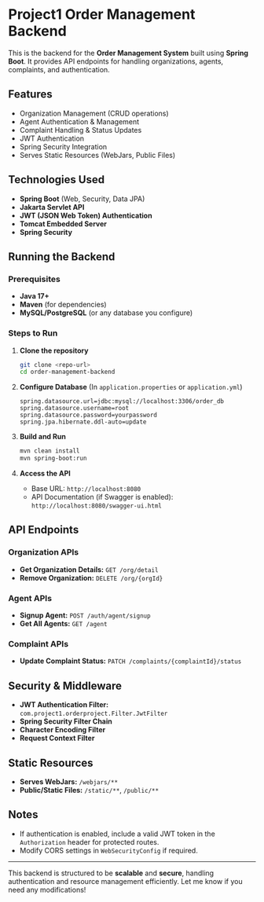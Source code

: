 # Project1 Order Management Backend

This is the backend for the **Order Management System** built using **Spring Boot**. It provides API endpoints for handling organizations, agents, complaints, and authentication.

## Features
- Organization Management (CRUD operations)
- Agent Authentication & Management
- Complaint Handling & Status Updates
- JWT Authentication
- Spring Security Integration
- Serves Static Resources (WebJars, Public Files)

## Technologies Used
- **Spring Boot** (Web, Security, Data JPA)
- **Jakarta Servlet API**
- **JWT (JSON Web Token) Authentication**
- **Tomcat Embedded Server**
- **Spring Security**

## Running the Backend
### Prerequisites
- **Java 17+**
- **Maven** (for dependencies)
- **MySQL/PostgreSQL** (or any database you configure)

### Steps to Run
1. **Clone the repository**
   ```sh
   git clone <repo-url>
   cd order-management-backend
   ```

2. **Configure Database** (In `application.properties` or `application.yml`)
   ```properties
   spring.datasource.url=jdbc:mysql://localhost:3306/order_db
   spring.datasource.username=root
   spring.datasource.password=yourpassword
   spring.jpa.hibernate.ddl-auto=update
   ```

3. **Build and Run**
   ```sh
   mvn clean install
   mvn spring-boot:run
   ```

4. **Access the API**
   - Base URL: `http://localhost:8080`
   - API Documentation (if Swagger is enabled): `http://localhost:8080/swagger-ui.html`

## API Endpoints
### Organization APIs
- **Get Organization Details:** `GET /org/detail`
- **Remove Organization:** `DELETE /org/{orgId}`

### Agent APIs
- **Signup Agent:** `POST /auth/agent/signup`
- **Get All Agents:** `GET /agent`

### Complaint APIs
- **Update Complaint Status:** `PATCH /complaints/{complaintId}/status`

## Security & Middleware
- **JWT Authentication Filter:** `com.project1.orderproject.Filter.JwtFilter`
- **Spring Security Filter Chain**
- **Character Encoding Filter**
- **Request Context Filter**

## Static Resources
- **Serves WebJars:** `/webjars/**`
- **Public/Static Files:** `/static/**`, `/public/**`

## Notes
- If authentication is enabled, include a valid JWT token in the `Authorization` header for protected routes.
- Modify CORS settings in `WebSecurityConfig` if required.

---
This backend is structured to be **scalable** and **secure**, handling authentication and resource management efficiently. Let me know if you need any modifications!


